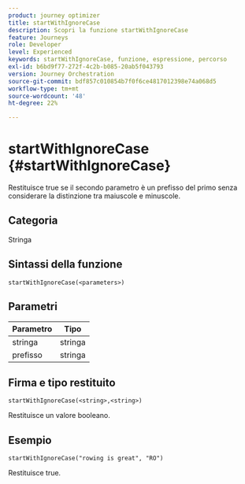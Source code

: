 ```yaml
---
product: journey optimizer
title: startWithIgnoreCase
description: Scopri la funzione startWithIgnoreCase
feature: Journeys
role: Developer
level: Experienced
keywords: startWithIgnoreCase, funzione, espressione, percorso
exl-id: b6bd9f77-272f-4c2b-b085-20ab5f043793
version: Journey Orchestration
source-git-commit: bdf857c010854b7f0f6ce4817012398e74a068d5
workflow-type: tm+mt
source-wordcount: '48'
ht-degree: 22%

---
```


# startWithIgnoreCase {#startWithIgnoreCase}

Restituisce true se il secondo parametro è un prefisso del primo senza considerare la distinzione tra maiuscole e minuscole.

## Categoria

Stringa

## Sintassi della funzione

`startWithIgnoreCase(<parameters>)`

## Parametri

| Parametro | Tipo |
|-------------|--------|
| stringa | stringa |
| prefisso | stringa |

## Firma e tipo restituito

`startWithIgnoreCase(<string>,<string>)`

Restituisce un valore booleano.

## Esempio

`startWithIgnoreCase("rowing is great", "RO")`

Restituisce true.
